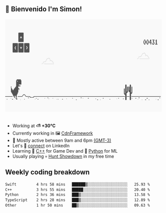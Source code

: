 <h2>👋 <b>Bienvenido I'm Simon!&nbsp;</b></h2>

<section>
  <img src="./static/banner.gif" height=300 width=1000>
</section>

<br>

<ul>
  <li>
		<!--START_SECTION:weather-->
		Working at <b>⛅️  +30°C</b>
		<!--END_SECTION:weather-->
  </li>
  <li>
    Currently working in 🖼️&nbsp;<a href=https://github.com/snapverse/cdn-framework target=_blank>CdnFramework</a>
  </li>
  <li>
    🚩 Mostly active between 9am and 6pm <a href=https://onlinealarmkur.com/world/es target=_blank>(GMT-3)</a>
  </li>
  <li>
    Let's 🔗&nbsp;<a href=https://www.linkedin.com/in/itssimmons target=_blank>connect</a> on LinkedIn
  </li>
  <li>
    Learning 👴&nbsp;<a href=https://images3.memedroid.com/images/UPLOADED755/65f2bce6734f6.webp target=_blank>C++</a> for Game Dev and 🐍&nbsp;<a href=https://qph.cf2.quoracdn.net/main-qimg-4472b6229cb75bf66ab531f3ebd4f975-lq target=_blank>Python</a> for ML
  </li>
  <li>
    Usually playing 💀&nbsp;<a href=https://www.huntshowdown.com target=_blank>Hunt Showdown</a> in my free time
  </li>
</ul>

<h2><b>Weekly coding breakdown </b></h2>

<!--START_SECTION:waka-->

```txt
Swift         4 hrs 58 mins   ██████▒░░░░░░░░░░░░░░░░░░   25.93 %
C++           3 hrs 55 mins   █████░░░░░░░░░░░░░░░░░░░░   20.40 %
Python        2 hrs 36 mins   ███▒░░░░░░░░░░░░░░░░░░░░░   13.58 %
TypeScript    2 hrs 28 mins   ███▒░░░░░░░░░░░░░░░░░░░░░   12.89 %
Other         1 hr 50 mins    ██▒░░░░░░░░░░░░░░░░░░░░░░   09.63 %
```

<!--END_SECTION:waka-->
